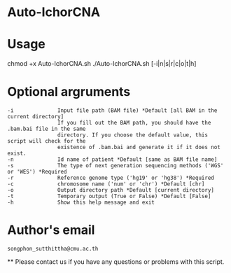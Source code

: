 # Auto-IchorCNA

# Usage 
chmod +x Auto-IchorCNA.sh
./Auto-IchorCNA.sh [-i|n|s|r|c|o|t|h]

# Optional argruments
    -i              Input file path (BAM file) *Default [all BAM in the current directory]
                    If you fill out the BAM path, you should have the .bam.bai file in the same
                    directory. If you choose the default value, this script will check for the
                    existence of .bam.bai and generate it if it does not exist.
    -n              Id name of patient *Default [same as BAM file name]
    -s              The type of next generation sequencing methods ('WGS' or 'WES') *Required
    -r              Reference genome type ('hg19' or 'hg38') *Required
    -c              chromosome name ('num' or 'chr') *Default [chr]
    -o              Output directory path *Default [current directory]
    -t              Temporary output (True or False) *Default [False]
    -h              Show this help message and exit

# Author's email
    songphon_sutthittha@cmu.ac.th
    
** Please contact us if you have any questions or problems with this script.
